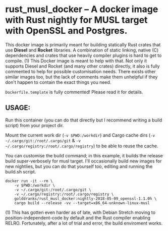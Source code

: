 # rust_musl_docker – A docker image with Rust nightly for MUSL target with OpenSSL and Postgres.

This docker image is primarily meant for building statically Rust crates that use **Diesel** and **Rocket** libraries.
A combination of static linking, native (C) dependencies and crates that use heavily compiler plugins is hard to get to
compile. (1) This Docker image is meant to help with that. Not only it supports Diesel and Rocket (and many other crates)
directly, it also is fully commented to help for possible customisation needs. There exists other similar images too,
but the lack of comments make them unhelpful if they don't happen to contain the exact things you need.

`Dockerfile.template` is fully commented! Please read it for details.

## USAGE:

Run this container (you can do that directly but I recommend writing a build script) from your project dir.

Mount the current work dir (`-v $PWD:/workdir`) and Cargo cache dirs (`-v ~/.cargo/git:/root/.cargo/git` &
`-v ~/.cargo/registry:/root/.cargo/registry`) to be able to reuse the cache.

You can customise the build command; in this example, it builds the release build super-verbosely for musl target.
I'll occasionally build new images for new nightlies, but you can do that yourself too, editing and running the build.sh
script.


```
docker run -it --rm \
    -v $PWD:/workdir \
    -v ~/.cargo/git:/root/.cargo/git \
    -v ~/.cargo/registry:/root/.cargo/registry \
    golddranks/rust_musl_docker:nightly-2018-05-09_openssl-1.1.0h \
    cargo build --release -vv --target=x86_64-unknown-linux-musl
```

(1) This has gotten even harder as of late, with Debian Stretch moving to position-independent-code by default and the Rust compiler enabling RELRO. Fortunately, after a lot of trial and error, the build enviroment works.
